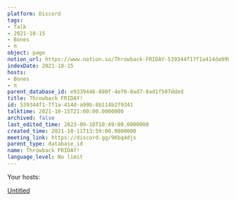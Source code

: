 ```yaml
---
platform: Discord
tags:
- Talk
- 2021-10-15
- Bones
- π
object: page
notion_url: https://www.notion.so/Throwback-FRIDAY-539344f17f1a414da99b8b114b2f9341
indexDate: 2021-10-15
hosts:
- Bones
- π
parent_database_id: e9339446-880f-4ef0-8ad7-8ad1f507dded
title: Throwback FRIDAY!
id: 539344f1-7f1a-414d-a99b-8b114b2f9341
talktime: 2021-10-15T21:00:00.0000000
archived: false
last_edited_time: 2023-09-18T10:49:00.0000000
created_time: 2021-10-11T13:59:00.0000000
meeting_link: https://discord.gg/9Kbq4djs
parent_type: database_id
name: Throwback FRIDAY!
language_level: No limit
---
```




Your hosts:

[Untitled](https://www.notion.so/482e61b02b9c4456b2b4fe86bb7544c6)   





